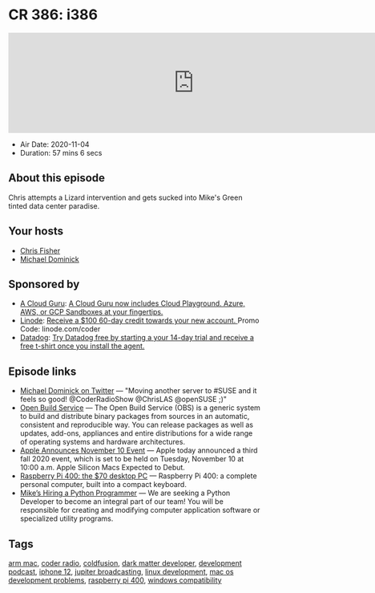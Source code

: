 # CR 386: i386

<iframe src="https://player.fireside.fm/v2/MLf2ZzhC+TW9f458r?theme=dark" width="740" height="200" frameborder="0" scrolling="no"></iframe>

* Air Date: 2020-11-04
* Duration: 57 mins 6 secs

## About this episode

Chris attempts a Lizard intervention and gets sucked into Mike's Green tinted data center paradise.

## Your hosts
* [Chris Fisher](https://coder.show/hosts/chrislas)
* [Michael Dominick](https://coder.show/hosts/michael)

## Sponsored by

  * [A Cloud Guru](https://acloudguru.com): [A Cloud Guru now includes Cloud Playground. Azure, AWS, or GCP Sandboxes at your fingertips.](https://acloudguru.com)
  * [Linode](https://linode.com/coder): [Receive a $100 60-day credit towards your new account. ](https://linode.com/coder) Promo Code: linode.com/coder
  * [Datadog](http://datadog.com/coderradio): [Try Datadog free by starting a your 14-day trial and receive a free t-shirt once you install the agent.](http://datadog.com/coderradio)



## Episode links

  * [Michael Dominick on Twitter](https://twitter.com/dominucco/status/1321668667252363270 "Michael Dominick on Twitter") — "Moving another server to #SUSE and it feels so good! @CoderRadioShow @ChrisLAS @openSUSE ;)"
  * [Open Build Service](https://openbuildservice.org/ "Open Build Service") — The Open Build Service (OBS) is a generic system to build and distribute binary packages from sources in an automatic, consistent and reproducible way. You can release packages as well as updates, add-ons, appliances and entire distributions for a wide range of operating systems and hardware architectures.
  * [Apple Announces November 10 Event](https://www.macrumors.com/2020/11/02/apple-november-event/?scrolla=5eb6d68b7fedc32c19ef33b4 "Apple Announces November 10 Event") — Apple today announced a third fall 2020 event, which is set to be held on Tuesday, November 10 at 10:00 a.m. Apple Silicon Macs Expected to Debut.
  * [Raspberry Pi 400: the $70 desktop PC](https://www.raspberrypi.org/blog/raspberry-pi-400-the-70-desktop-pc/ "Raspberry Pi 400: the $70 desktop PC") — Raspberry Pi 400: a complete personal computer, built into a compact keyboard.
  * [Mike’s Hiring a Python Programmer](https://www.ziprecruiter.com/c/The-Mad-Botter/Job/Python-Programmer/-in-Plant-City,FL?jid=ea1bcb13ee5d09cb "Mike’s Hiring a Python Programmer") — We are seeking a Python Developer to become an integral part of our team! You will be responsible for creating and modifying computer application software or specialized utility programs.



## Tags

[arm mac](https://coder.show/tags/arm%20mac), [coder radio](https://coder.show/tags/coder%20radio), [coldfusion](https://coder.show/tags/coldfusion), [dark matter developer](https://coder.show/tags/dark%20matter%20developer), [development podcast](https://coder.show/tags/development%20podcast), [iphone 12](https://coder.show/tags/iphone%2012), [jupiter broadcasting](https://coder.show/tags/jupiter%20broadcasting), [linux development](https://coder.show/tags/linux%20development), [mac os development problems](https://coder.show/tags/mac%20os%20development%20problems), [raspberry pi 400](https://coder.show/tags/raspberry%20pi%20400), [windows compatibility](https://coder.show/tags/windows%20compatibility)